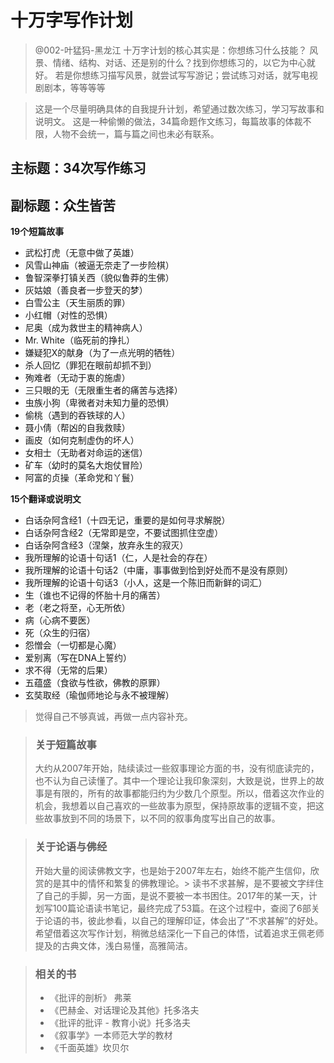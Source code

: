 # 十万字写作计划
 
 > @002-叶猛犸-黑龙江 十万字计划的核心其实是：你想练习什么技能？
 > 风景、情绪、结构、对话、还是别的什么？找到你想练习的，以它为中心就好。
 > 若是你想练习描写风景，就尝试写写游记；尝试练习对话，就写电视剧剧本，等等等等
 
 > 这是一个尽量明确具体的自我提升计划，希望通过数次练习，学习写故事和说明文。
 > 这是一种偷懒的做法，34篇命题作文练习，每篇故事的体裁不限，人物不会统一，篇与篇之间也未必有联系。
 
 ## 主标题：34次写作练习
 
 ## 副标题：众生皆苦
 
**19个短篇故事**

* 武松打虎（无意中做了英雄）
* 风雪山神庙（被逼无奈走了一步险棋）
* 鲁智深拳打镇关西（貌似鲁莽的生佛）
* 灰姑娘（善良者一步登天的梦）
* 白雪公主（天生丽质的罪）
* 小红帽（对性的恐惧）
* 尼奥（成为救世主的精神病人）
* Mr. White（临死前的挣扎）
* 嫌疑犯X的献身（为了一点光明的牺牲）
* 杀人回忆（罪犯在眼前却抓不到）
* 殉难者（无动于衷的施虐）
* 三只眼的无（无限重生者的痛苦与选择）
* 虫族小狗（卑微者对未知力量的恐惧）
* 偷桃（遇到的吞铁球的人）
* 聂小倩（帮凶的自我救赎）
* 画皮（如何克制虚伪的坏人）
* 女相士（无助者对命运的迷信）
* 矿车（幼时的莫名大炮仗冒险）
* 阿富的贞操（革命党和丫鬟）

**15个翻译或说明文**

* 白话杂阿含经1（十四无记，重要的是如何寻求解脱）
* 白话杂阿含经2（无常即是空，不要试图抓住空虚）
* 白话杂阿含经3（涅槃，放弃永生的寂灭）
* 我所理解的论语十句话1（仁，人是社会的存在）
* 我所理解的论语十句话2（中庸，事事做到恰到好处而不是没有原则）
* 我所理解的论语十句话3（小人，这是一个陈旧而新鲜的词汇）
* 生（谁也不记得的怀胎十月的痛苦）
* 老（老之将至，心无所依）
* 病（心病不要医）
* 死（众生的归宿）
* 怨憎会（一切都是心魔）
* 爱别离（写在DNA上誓约）
* 求不得（无常的后果）
* 五蕴盛（食欲与性欲，佛教的原罪）
* 玄奘取经（瑜伽师地论与永不被理解）
 
 > 觉得自己不够真诚，再做一点内容补充。
 

> ### 关于短篇故事
> 大约从2007年开始，陆续读过一些叙事理论方面的书，没有彻底读完的，也不认为自己读懂了。其中一个理论让我印象深刻，大致是说，世界上的故事是有限的，所有的故事都能归约为少数几个原型。所以，借着这次作业的机会，我想着以自己喜欢的一些故事为原型，保持原故事的逻辑不变，把这些故事放到不同的场景下，以不同的叙事角度写出自己的故事。


> ### 关于论语与佛经
> 开始大量的阅读佛教文字，也是始于2007年左右，始终不能产生信仰，欣赏的是其中的情怀和繁复的佛教理论。> 读书不求甚解，是不要被文字绊住了自己的手脚，另一方面，是说不要被一本书困住。2017年的某一天，计划写100篇论语读书笔记，最终完成了53篇。在这个过程中，查阅了6部关于论语的书，彼此参看，以自己的理解印证，体会出了“不求甚解”的好处。希望借着这次写作计划，稍微总结深化一下自己的体悟，试着追求王佩老师提及的古典文体，浅白易懂，高雅简洁。


> ### 相关的书
> * 《批评的剖析》 弗莱
> * 《巴赫金、对话理论及其他》托多洛夫
> * 《批评的批评 - 教育小说》托多洛夫
> * 《叙事学》一本师范大学的教材
> * 《千面英雄》坎贝尔
